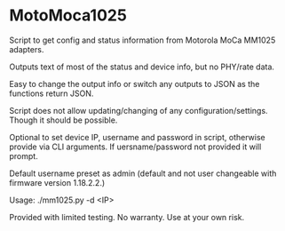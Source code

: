 # MotoMoca1025
Script to get config and status information from Motorola MoCa MM1025 adapters.

Outputs text of most of the status and device info, but no PHY/rate data.  

Easy to change the output info or switch any outputs to JSON as the functions return JSON. 

Script does not allow updating/changing of any configuration/settings. Though it should be possible.

Optional to set device IP, username and password in script, otherwise provide via CLI arguments. If uersname/password not provided it will prompt.

Default username preset as admin (default and not user changeable with firmware version 1.18.2.2.)

Usage: ./mm1025.py -d \<IP\> 

Provided with limited testing. No warranty. Use at your own risk. 

